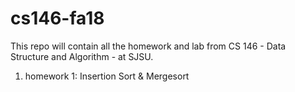 # cs146-fa18

This repo will contain all the homework and lab from CS 146 - Data Structure and Algorithm - at SJSU.

1. homework 1: Insertion Sort & Mergesort
